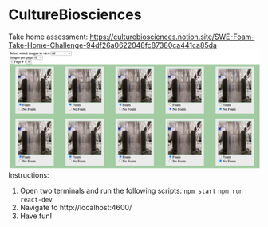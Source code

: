 # CultureBiosciences
Take home assessment: https://culturebiosciences.notion.site/SWE-Foam-Take-Home-Challenge-94df26a0622048fc87380ca441ca85da
![sample](./pic.png)
Instructions:
1. Open two terminals and run the following scripts:
`npm start`
`npm run react-dev`
2. Navigate to http://localhost:4600/
3. Have fun!